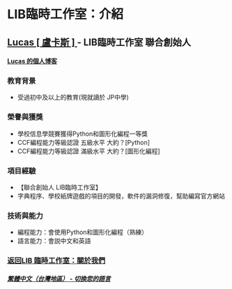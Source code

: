 # LIB臨時工作室：介紹

## [Lucas [ 盧卡斯 ] ](https://github.com/BarbTurnip437) - LIB臨時工作室 聯合創始人

#### [Lucas 的個人博客](https://BarbTurnip437.github.io)

### 教育背景

- 受過初中及以上的教育(現就讀於 JP中學)

### 榮譽與獲獎

- 學校信息學競賽獲得Python和圖形化編程一等獎
- CCF編程能力等級認證 五級水平 大約？[Python]
- CCF編程能力等級認證 滿級水平 大約？[圖形化編程]

### 項目經驗

- 【聯合創始人 LIB臨時工作室】
- 字典程序、學校紙牌遊戲的項目的開發，軟件的漏洞修復，幫助編寫官方網站

### 技術與能力

- 編程能力：會使用Python和圖形化編程（熟練）
- 語言能力：會説中文和英語

### [返回LIB 臨時工作室：關於我們](https://libps.github.io/zh-tw/About_us)
##### [繁體中文（台灣地區） - 切換您的語言](https://libps.github.io/index)
